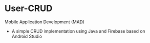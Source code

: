 # User-CRUD
Mobile Application Development (MAD) <br/>
* A simple CRUD implementation using Java and Firebase based on Android Studio
